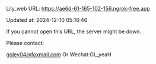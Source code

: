 Lily_web URL: https://ae6d-61-165-102-156.ngrok-free.app

Updated at: 2024-12-10 05:16:46

If you cannot open this URL, the server might be down.

Please contact: 

goley04@foxmail.com Or Wechat:GL_yeaH